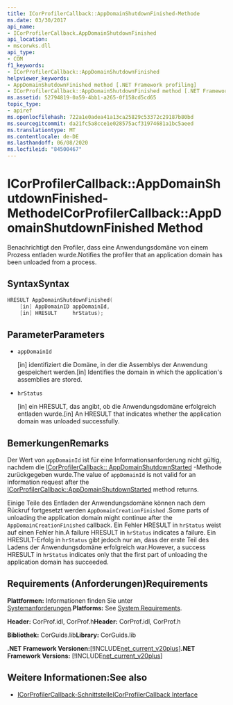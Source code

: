 ```yaml
---
title: ICorProfilerCallback::AppDomainShutdownFinished-Methode
ms.date: 03/30/2017
api_name:
- ICorProfilerCallback.AppDomainShutdownFinished
api_location:
- mscorwks.dll
api_type:
- COM
f1_keywords:
- ICorProfilerCallback::AppDomainShutdownFinished
helpviewer_keywords:
- AppDomainShutdownFinished method [.NET Framework profiling]
- ICorProfilerCallback::AppDomainShutdownFinished method [.NET Framework profiling]
ms.assetid: 52794819-0a59-4bb1-a265-0f158cd5cd65
topic_type:
- apiref
ms.openlocfilehash: 722a1e0adea41a13ca25829c53372c29187b80bd
ms.sourcegitcommit: da21fc5a8cce1e028575acf31974681a1bc5aeed
ms.translationtype: MT
ms.contentlocale: de-DE
ms.lasthandoff: 06/08/2020
ms.locfileid: "84500467"
---
```

# <a name="icorprofilercallbackappdomainshutdownfinished-method"></a><span data-ttu-id="c6a0c-102">ICorProfilerCallback::AppDomainShutdownFinished-Methode</span><span class="sxs-lookup"><span data-stu-id="c6a0c-102">ICorProfilerCallback::AppDomainShutdownFinished Method</span></span>
<span data-ttu-id="c6a0c-103">Benachrichtigt den Profiler, dass eine Anwendungsdomäne von einem Prozess entladen wurde.</span><span class="sxs-lookup"><span data-stu-id="c6a0c-103">Notifies the profiler that an application domain has been unloaded from a process.</span></span>  
  
## <a name="syntax"></a><span data-ttu-id="c6a0c-104">Syntax</span><span class="sxs-lookup"><span data-stu-id="c6a0c-104">Syntax</span></span>  
  
```cpp  
HRESULT AppDomainShutdownFinished(  
    [in] AppDomainID appDomainId,  
    [in] HRESULT     hrStatus);  
```  
  
## <a name="parameters"></a><span data-ttu-id="c6a0c-105">Parameter</span><span class="sxs-lookup"><span data-stu-id="c6a0c-105">Parameters</span></span>

- `appDomainId`

  <span data-ttu-id="c6a0c-106">\[in] identifiziert die Domäne, in der die Assemblys der Anwendung gespeichert werden.</span><span class="sxs-lookup"><span data-stu-id="c6a0c-106">\[in] Identifies the domain in which the application's assemblies are stored.</span></span>

- `hrStatus`

  <span data-ttu-id="c6a0c-107">\[in] ein HRESULT, das angibt, ob die Anwendungsdomäne erfolgreich entladen wurde.</span><span class="sxs-lookup"><span data-stu-id="c6a0c-107">\[in] An HRESULT that indicates whether the application domain was unloaded successfully.</span></span>

## <a name="remarks"></a><span data-ttu-id="c6a0c-108">Bemerkungen</span><span class="sxs-lookup"><span data-stu-id="c6a0c-108">Remarks</span></span>  
 <span data-ttu-id="c6a0c-109">Der Wert von `appDomainId` ist für eine Informationsanforderung nicht gültig, nachdem die [ICorProfilerCallback:: AppDomainShutdownStarted](icorprofilercallback-appdomainshutdownstarted-method.md) -Methode zurückgegeben wurde.</span><span class="sxs-lookup"><span data-stu-id="c6a0c-109">The value of `appDomainId` is not valid for an information request after the [ICorProfilerCallback::AppDomainShutdownStarted](icorprofilercallback-appdomainshutdownstarted-method.md) method returns.</span></span>  
  
 <span data-ttu-id="c6a0c-110">Einige Teile des Entladen der Anwendungsdomäne können nach dem Rückruf fortgesetzt werden `AppDomainCreationFinished` .</span><span class="sxs-lookup"><span data-stu-id="c6a0c-110">Some parts of unloading the application domain might continue after the `AppDomainCreationFinished` callback.</span></span> <span data-ttu-id="c6a0c-111">Ein Fehler HRESULT in `hrStatus` weist auf einen Fehler hin.</span><span class="sxs-lookup"><span data-stu-id="c6a0c-111">A failure HRESULT in `hrStatus` indicates a failure.</span></span> <span data-ttu-id="c6a0c-112">Ein HRESULT-Erfolg in `hrStatus` gibt jedoch nur an, dass der erste Teil des Ladens der Anwendungsdomäne erfolgreich war.</span><span class="sxs-lookup"><span data-stu-id="c6a0c-112">However, a success HRESULT in `hrStatus` indicates only that the first part of unloading the application domain has succeeded.</span></span>  
  
## <a name="requirements"></a><span data-ttu-id="c6a0c-113">Requirements (Anforderungen)</span><span class="sxs-lookup"><span data-stu-id="c6a0c-113">Requirements</span></span>  
 <span data-ttu-id="c6a0c-114">**Plattformen:** Informationen finden Sie unter [Systemanforderungen](../../get-started/system-requirements.md).</span><span class="sxs-lookup"><span data-stu-id="c6a0c-114">**Platforms:** See [System Requirements](../../get-started/system-requirements.md).</span></span>  
  
 <span data-ttu-id="c6a0c-115">**Header:** CorProf.idl, CorProf.h</span><span class="sxs-lookup"><span data-stu-id="c6a0c-115">**Header:** CorProf.idl, CorProf.h</span></span>  
  
 <span data-ttu-id="c6a0c-116">**Bibliothek:** CorGuids.lib</span><span class="sxs-lookup"><span data-stu-id="c6a0c-116">**Library:** CorGuids.lib</span></span>  
  
 <span data-ttu-id="c6a0c-117">**.NET Framework Versionen:**[!INCLUDE[net_current_v20plus](../../../../includes/net-current-v20plus-md.md)]</span><span class="sxs-lookup"><span data-stu-id="c6a0c-117">**.NET Framework Versions:** [!INCLUDE[net_current_v20plus](../../../../includes/net-current-v20plus-md.md)]</span></span>  
  
## <a name="see-also"></a><span data-ttu-id="c6a0c-118">Weitere Informationen:</span><span class="sxs-lookup"><span data-stu-id="c6a0c-118">See also</span></span>

- [<span data-ttu-id="c6a0c-119">ICorProfilerCallback-Schnittstelle</span><span class="sxs-lookup"><span data-stu-id="c6a0c-119">ICorProfilerCallback Interface</span></span>](icorprofilercallback-interface.md)
